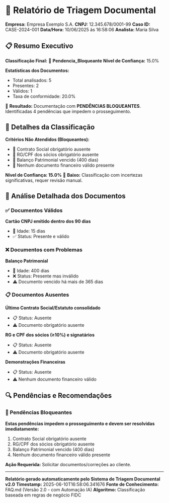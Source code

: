 # 🚫 Relatório de Triagem Documental
**Empresa:** Empresa Exemplo S.A.
**CNPJ:** 12.345.678/0001-99
**Caso ID:** CASE-2024-001
**Data/Hora:** 10/06/2025 às 16:58:06
**Analista:** Maria Silva


## 📋 Resumo Executivo

**Classificação Final:** 🚫 **Pendencia_Bloqueante**
**Nível de Confiança:** 15.0%

**Estatísticas dos Documentos:**
- Total analisados: 5
- Presentes: 2
- Válidos: 1
- Taxa de conformidade: 20.0%

🚫 **Resultado:** Documentação com **PENDÊNCIAS BLOQUEANTES**.
Identificadas 4 pendências que impedem o prosseguimento.

## 🎯 Detalhes da Classificação

**Critérios Não Atendidos (Bloqueantes):**
- 🚫 Contrato Social obrigatório ausente
- 🚫 RG/CPF dos sócios obrigatório ausente
- 🚫 Balanço Patrimonial vencido (400 dias)
- 🚫 Nenhum documento financeiro válido presente

**Nível de Confiança: 15.0%**
🔴 **Baixo:** Classificação com incertezas significativas, requer revisão manual.


## 📄 Análise Detalhada dos Documentos

### ✅ Documentos Válidos

**Cartão CNPJ emitido dentro dos 90 dias**
- 📅 Idade: 15 dias
- ✅ Status: Presente e válido

### ❌ Documentos com Problemas

**Balanço Patrimonial**
- 📅 Idade: 400 dias
- ❌ Status: Presente mas inválido
- ⚠️ Documento vencido há mais de 365 dias

### 📋 Documentos Ausentes

**Último Contrato Social/Estatuto consolidado**
- 📋 Status: Ausente
- ⚠️ Documento obrigatório ausente

**RG e CPF dos sócios (≥10%) e signatários**
- 📋 Status: Ausente
- ⚠️ Documento obrigatório ausente

**Demonstrações Financeiras**
- 📋 Status: Ausente
- ⚠️ Nenhum documento financeiro válido



## 🔍 Pendências e Recomendações

### 🚫 Pendências Bloqueantes

**Estas pendências impedem o prosseguimento e devem ser resolvidas imediatamente:**

1. Contrato Social obrigatório ausente
2. RG/CPF dos sócios obrigatório ausente
3. Balanço Patrimonial vencido (400 dias)
4. Nenhum documento financeiro válido presente

**Ação Requerida:** Solicitar documentos/correções ao cliente.



---

**Relatório gerado automaticamente pelo Sistema de Triagem Documental v2.0**
**Timestamp:** 2025-06-10T16:58:06.341676
**Fonte de Conhecimento:** FAQ.md (Versão 2.0 - com Automação IA)
**Algoritmo:** Classificação baseada em regras de negócio FIDC

